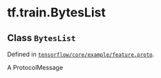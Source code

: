 <div itemscope itemtype="http://developers.google.com/ReferenceObject">
<meta itemprop="name" content="tf.train.BytesList" />
<meta itemprop="path" content="Stable" />
</div>

# tf.train.BytesList

## Class `BytesList`





Defined in [`tensorflow/core/example/feature.proto`](/code/stable/tensorflow/core/example/feature.proto).

A ProtocolMessage

